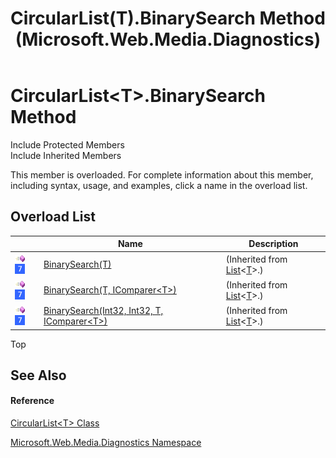 ﻿---
title: CircularList(T).BinarySearch Method  (Microsoft.Web.Media.Diagnostics)
TOCTitle: BinarySearch Method
ms:assetid: Overload:Microsoft.Web.Media.Diagnostics.CircularList`1.BinarySearch
ms:mtpsurl: https://msdn.microsoft.com/en-us/library/Ff728251(v=VS.95)
ms:contentKeyID: 46500557
ms.date: 05/31/2012
mtps_version: v=VS.95
f1_keywords:
- Microsoft.Web.Media.Diagnostics.CircularList`1.BinarySearch
dev_langs:
- CSharp
- JScript
- VB
- FSharp
---

# CircularList\<T\>.BinarySearch Method

Include Protected Members  
Include Inherited Members  

This member is overloaded. For complete information about this member, including syntax, usage, and examples, click a name in the overload list.

## Overload List

<table>
<thead>
<tr class="header">
<th> </th>
<th>Name</th>
<th>Description</th>
</tr>
</thead>
<tbody>
<tr class="odd">
<td><img src="images/Dd565996.pubmethod(en-us,VS.90).gif" title="Public method" alt="Public method" /> <img src="images/Ee532579.slMobile(VS.95).gif" title="Supported by Windows Phone" alt="Supported by Windows Phone" /></td>
<td><a href="https://msdn.microsoft.com/en-us/library/w4e7fxsh(v=vs.95)">BinarySearch(T)</a></td>
<td>(Inherited from <a href="https://msdn.microsoft.com/en-us/library/6sh2ey19(v=vs.95)">List</a>&lt;<a href="circularlist-t-class-microsoft-web-media-diagnostics_1.md">T</a>&gt;.)</td>
</tr>
<tr class="even">
<td><img src="images/Dd565996.pubmethod(en-us,VS.90).gif" title="Public method" alt="Public method" /> <img src="images/Ee532579.slMobile(VS.95).gif" title="Supported by Windows Phone" alt="Supported by Windows Phone" /></td>
<td><a href="https://msdn.microsoft.com/en-us/library/ftfdbfx6(v=vs.95)">BinarySearch(T, IComparer&lt;T&gt;)</a></td>
<td>(Inherited from <a href="https://msdn.microsoft.com/en-us/library/6sh2ey19(v=vs.95)">List</a>&lt;<a href="circularlist-t-class-microsoft-web-media-diagnostics_1.md">T</a>&gt;.)</td>
</tr>
<tr class="odd">
<td><img src="images/Dd565996.pubmethod(en-us,VS.90).gif" title="Public method" alt="Public method" /> <img src="images/Ee532579.slMobile(VS.95).gif" title="Supported by Windows Phone" alt="Supported by Windows Phone" /></td>
<td><a href="https://msdn.microsoft.com/en-us/library/a1s5syxa(v=vs.95)">BinarySearch(Int32, Int32, T, IComparer&lt;T&gt;)</a></td>
<td>(Inherited from <a href="https://msdn.microsoft.com/en-us/library/6sh2ey19(v=vs.95)">List</a>&lt;<a href="circularlist-t-class-microsoft-web-media-diagnostics_1.md">T</a>&gt;.)</td>
</tr>
</tbody>
</table>


Top

## See Also

#### Reference

[CircularList\<T\> Class](circularlist-t-class-microsoft-web-media-diagnostics_1.md)

[Microsoft.Web.Media.Diagnostics Namespace](microsoft-web-media-diagnostics-namespace_1.md)

